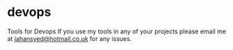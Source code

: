 # devops
Tools for Devops
If you use my tools in any of your projects please email me at jahansyed@hotmail.co.uk for any issues.